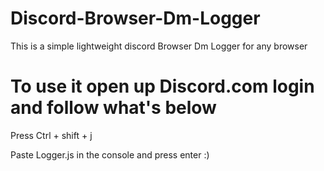 # Discord-Browser-Dm-Logger
This is a simple lightweight discord Browser Dm Logger for any browser

# To use it open up Discord.com login and follow what's below

Press Ctrl + shift + j

Paste Logger.js in the console and press enter :)
